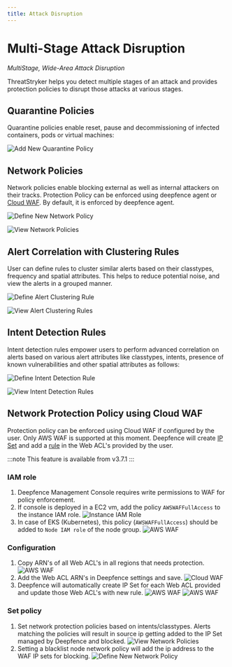 ```yaml
---
title: Attack Disruption
---
```


# Multi-Stage Attack Disruption

*MultiStage, Wide-Area Attack Disruption*

ThreatStryker helps you detect multiple stages of an attack and provides protection policies to disrupt those attacks at various stages.

## Quarantine Policies


Quarantine policies enable reset, pause and decommissioning of infected containers, pods or virtual machines:

![Add New Quarantine Policy](../img/deepfence_quarantine.jpg)


## Network Policies


Network policies enable blocking external as well as internal attackers on their tracks. Protection Policy can be enforced using deepfence agent or [Cloud WAF](#network-protection-policy-using-cloud-waf). By default, it is enforced by deepfence agent.

![Define New Network Policy](../img/deepfence_networkpolicy.jpg)

![View Network Policies](../img/deepfence_networkpolicypage.jpg)

## Alert Correlation with Clustering Rules

User can define rules to cluster similar alerts based on their classtypes, frequency and spatial attributes. This helps to reduce potential noise, and view the alerts in a grouped manner.

![Define Alert Clustering Rule](../img/deepfence_clusteringrules.jpg)

![View Alert Clustering Rules](../img/deepfence_clusteringrulespage.jpg)


## Intent Detection Rules

Intent detection rules empower users to perform advanced correlation on alerts based on various alert attributes like classtypes, intents, presence of known vulnerabilities and other spatial attributes as follows:

![Define Intent Detection Rule](../img/deepfence_intentdetection.jpg)

![View Intent Detection Rules](../img/deepfence_intentdetectionrules.jpg)


## Network Protection Policy using Cloud WAF

Protection policy can be enforced using Cloud WAF if configured by the user. Only AWS WAF is supported at this moment.
Deepfence will create [IP Set](https://docs.aws.amazon.com/waf/latest/developerguide/waf-ip-set-creating.html) and add a [rule](https://docs.aws.amazon.com/waf/latest/developerguide/waf-rule-statement-type-ipset-match.html) in the Web ACL's provided by the user.

:::note
This feature is available from v3.7.1
:::

### IAM role

1. Deepfence Management Console requires write permissions to WAF for policy enforcement. 
2. If console is deployed in a EC2 vm, add the policy `AWSWAFFullAccess` to the instance IAM role.
   ![Instance IAM Role](../img/aws-waf-4.png)
3. In case of EKS (Kubernetes), this policy (`AWSWAFFullAccess`) should be added to `Node IAM role` of the node group.
   ![AWS WAF](../img/kubernetes-node-role.png)

### Configuration
1. Copy ARN's of all Web ACL's in all regions that needs protection.
   ![AWS WAF](../img/aws-waf-1.png)
2. Add the Web ACL ARN's in Deepfence settings and save.
   ![Cloud WAF](../img/cloud-waf-1.png)
3. Deepfence will automatically create IP Set for each Web ACL provided and update those Web ACL's with new rule.
   ![AWS WAF](../img/aws-waf-2.png)
   ![AWS WAF](../img/aws-waf-3.png)

### Set policy
1. Set network protection policies based on intents/classtypes. Alerts matching the policies will result in source ip getting added to the IP Set managed by Deepfence and blocked.
   ![View Network Policies](../img/deepfence_network_policy_2.png)
2. Setting a blacklist node network policy will add the ip address to the WAF IP sets for blocking.
   ![Define New Network Policy](../img/deepfence_networkpolicy.jpg)